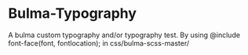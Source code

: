 # Bulma-Typography
A bulma custom typography and/or typography test.
By using @include font-face(font, fontlocation); in css/bulma-scss-master/
